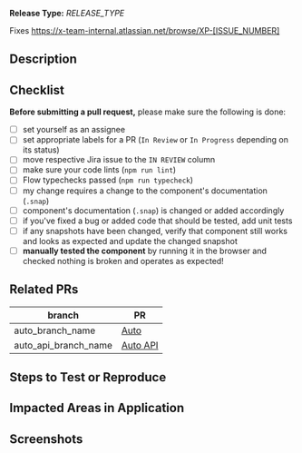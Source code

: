 <!--
Thank you for your pull request!

Provide a general summary of your changes in the Title above. Do not include any task numbers.
Use imperative, present tense: "Change" not "Changed" nor "Changes". This will become a correct final merge commit message 😄
The imperative tells someone what merging the PR **will do**, rather than **what you did**.
-->

**Release Type:** *RELEASE_TYPE* <!-- Refer to the wiki https://github.com/x-team/auto/wiki/Release-Process#types-of-releases -->
<!--
Basic types are:
  - Bug fix (non-breaking change which fixes an issue)
  - Dev Improvements (these changes make life easier for devs but have no noticeable impact on end-users)
  - Non-Breaking Feature (adding a new feature without affecting any existing features)
  - Breaking Changes (fix or feature that would cause existing functionality to not work as expected)
-->

Fixes https://x-team-internal.atlassian.net/browse/XP-[ISSUE_NUMBER]

## Description

<!-- Provide several sentences describing the overall goals of the pull request's changes. -->

## Checklist

**Before submitting a pull request,** please make sure the following is done:

<!-- Remove items that do not apply. Just tick completed items in UI -->
- [ ] set yourself as an assignee
- [ ] set appropriate labels for a PR (`In Review` or `In Progress` depending on its status)
- [ ] move respective Jira issue to the `IN REVIEW` column
- [ ] make sure your code lints (`npm run lint`)
- [ ] Flow typechecks passed (`npm run typecheck`)
- [ ] my change requires a change to the component's documentation (`.snap`)
- [ ] component's documentation (`.snap`) is changed or added accordingly
- [ ] if you've fixed a bug or added code that should be tested, add unit tests
- [ ] if any snapshots have been changed, verify that component still works and looks as expected and update the changed snapshot
- [ ] **manually tested the component** by running it in the browser and checked nothing is broken and operates as expected!

## Related PRs

<!-- List related PRs against other Auto repos if applicable: -->

branch | PR
------ | ------
auto_branch_name | [Auto](https://github.com/x-team/auto/pull/X)
auto_api_branch_name | [Auto API](https://github.com/x-team/auto-api/pull/X)

## Steps to Test or Reproduce

<!-- Outline the steps for the reviewer to test or reproduce the PR here and specifically how you tested your changes. -->

## Impacted Areas in Application

<!-- List general components of the application that this PR will affect. -->

## Screenshots

<!-- Provide if appropriate -->
